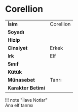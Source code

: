 # Corellion   
|  |  |  
|---|---|  
| **İsim** | Corellion |  
| **Soyadı** |  |  
| **Hizip** |  |  
| **Cinsiyet** | Erkek |  
| **Irk** | Elf |  
| **Sınıf** |  |  
| **Kütük** |  |  
| **Münasebet** | Tanrı |  
| **Karakter Betimi** |  |  
  
  
!!! note "İlave Notlar"  
	Ana elf tanrısı  
